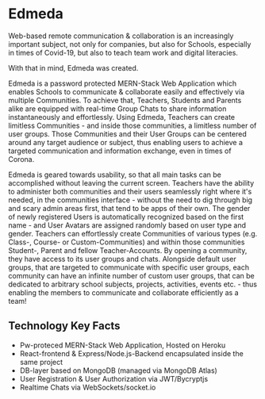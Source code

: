 # Edmeda

Web-based remote communication & collaboration is an increasingly important subject, not only for companies, but also for Schools, especially in times of Covid-19, but also to teach team work and digital literacies.

With that in mind, Edmeda was created.

Edmeda is a password protected MERN-Stack Web Application which enables Schools to communicate & collaborate easily and effectively via multiple Communities. To achieve that, Teachers, Students and Parents alike are equipped with real-time Group Chats to share information instantaneously and effortlessly. Using Edmeda, Teachers can create limitless Communities - and inside those communities, a limitless number of user groups. Those Communities and their User Groups can be centered around any target audience or subject, thus enabling users to achieve a targeted communication and information exchange, even in times of Corona.
 
Edmeda is geared towards usability, so that all main tasks can be accomplished without leaving the current screen. Teachers have the ability to administer both communities and their users seamlessly right where it's needed, in the communities interface - without the need to dig through big and scary admin areas first, that tend to be apps of their own. The gender of newly registered Users is automatically recognized based on the first name - and User Avatars are assigned randomly based on user type and gender. Teachers can effortlessly create Communities of various types (e.g. Class-, Course- or Custom-Communities) and within those communities Student-, Parent and fellow Teacher-Accounts. By opening a community,   they have access to its user groups and chats. Alongside default user groups, that are targeted to communicate with specific user groups, each community can have an infinite number of custom user groups, that can be dedicated to arbitrary school subjects, projects, activities, events etc. - thus enabling the members to communicate and collaborate efficiently as a team!   

## Technology Key Facts 

- Pw-proteced MERN-Stack Web Application, Hosted on Heroku
- React-frontend & Express/Node.js-Backend encapsulated inside the same project 
- DB-layer based on MongoDB (managed via MongoDB Atlas) 
- User Registration & User Authorization via JWT/Bycryptjs
- Realtime Chats via WebSockets/socket.io

